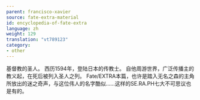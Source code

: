 ```yaml
---
parent: francisco-xavier
source: fate-extra-material
id: encyclopedia-of-fate-extra
language: zh
weight: 129
translation: "vt789123"
category:
- other
---
```


基督教的圣人。
西历1594年，登陆日本的传教士。
自他周游世界，广泛传播主的教义起，在死后被列入圣人之列。
Fate/EXTRA本篇，也许是踏入无名之森的主角所放出的迷之奇声，与这位伟人的名字酷似……这样的SE.RA.PH七大不可思议也是有的。
